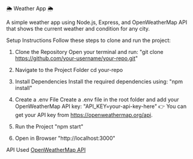 🌦️ Weather App 🌦️

A simple weather app using Node.js, Express, and OpenWeatherMap API that shows the current weather and condition for any city.

Setup Instructions
Follow these steps to clone and run the project:

1. Clone the Repository
Open your terminal and run:
"git clone https://github.com/your-username/your-repo.git"

2. Navigate to the Project Folder
cd your-repo

3. Install Dependencies
Install the required dependencies using:
"npm install"

4. Create a .env File
Create a .env file in the root folder and add your OpenWeatherMap API key:
"API_KEY=your-api-key-here"
👉 You can get your API key from https://openweathermap.org/api.

5. Run the Project
"npm start"

6. Open in Browser
"http://localhost:3000"

API Used
[OpenWeatherMap API](https://openweathermap.org/api)
